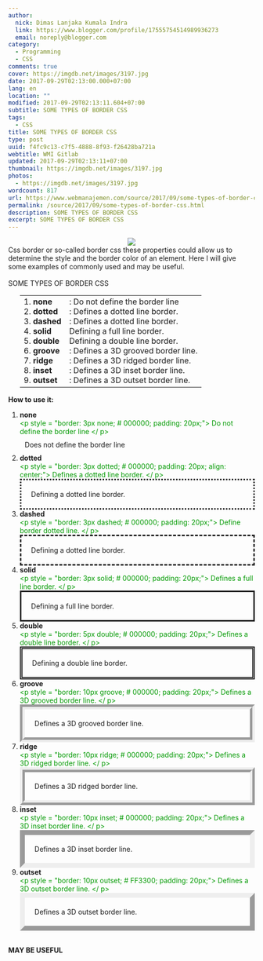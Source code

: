 ```yaml
---
author:
  nick: Dimas Lanjaka Kumala Indra
  link: https://www.blogger.com/profile/17555754514989936273
  email: noreply@blogger.com
category:
  - Programming
  - CSS
comments: true
cover: https://imgdb.net/images/3197.jpg
date: 2017-09-29T02:13:00.000+07:00
lang: en
location: ""
modified: 2017-09-29T02:13:11.604+07:00
subtitle: SOME TYPES OF BORDER CSS
tags:
  - CSS
title: SOME TYPES OF BORDER CSS
type: post
uuid: f4fc9c13-c7f5-4888-8f93-f26428ba721a
webtitle: WMI Gitlab
updated: 2017-09-29T02:13:11+07:00
thumbnail: https://imgdb.net/images/3197.jpg
photos:
  - https://imgdb.net/images/3197.jpg
wordcount: 817
url: https://www.webmanajemen.com/source/2017/09/some-types-of-border-css.html
permalink: /source/2017/09/some-types-of-border-css.html
description: SOME TYPES OF BORDER CSS
excerpt: SOME TYPES OF BORDER CSS
---
```


<div class="separator" style="clear: both; text-align: center;"><a href="https://imgdb.net/images/3197.jpg" imageanchor="1" style="margin-left: 1em; margin-right: 1em;" rel="noopener noreferer nofollow"><img border="0" data-original-height="229" data-original-width="220" src="https://imgdb.net/images/3197.jpg"></a></div>Css border or so-called border css these properties could allow us to determine the style and the border color of an element. Here I will give some examples of commonly used and may be useful.<br><br>SOME TYPES OF BORDER CSS <br><ul><table border="0"><tbody><tr><td>1. <b>none</b> <br>2. <b>dotted</b> <br>3. <b>dashed</b> <br>4. <b>solid</b> <br>5. <b>double</b> <br>6. <b>groove</b> <br>7. <b>ridge</b> <br>8. <b>inset</b> <br>9. <b>outset</b> </td><td>: Do not define the border line <br>: Defines a dotted line border. <br>: Defines a dotted line border. <br>Defining a full line border. <br>Defining a double line border. <br>: Defines a 3D grooved border line. <br>: Defines a 3D ridged border line. <br>: Defines a 3D inset border line. <br>: Defines a 3D outset border line. </td></tr></tbody></table></ul><b>How to use it:</b> <br><ol><li> <b>none</b> </li><span style="color: #009900;">&lt;p style = "border: 3px none; # 000000; padding: 20px;"&gt; Do not define the border line &lt;/ p&gt;</span> <div style="border: 3px none; padding: 10px;">Does not define the border line </div><li> <b>dotted</b> </li><span style="color: #009900;">&lt;p style = "border: 3px dotted; # 000000; padding: 20px; align: center;"&gt; Defines a dotted line border. &lt;/ p&gt;</span> <div style="border: 3px dotted; padding: 20px;">Defining a dotted line border. </div><li> <b>dashed</b> </li><span style="color: #009900;">&lt;p style = "border: 3px dashed; # 000000; padding: 20px;"&gt; Define border dotted line. &lt;/ p&gt;</span> <div style="border: 3px dashed; padding: 20px;">Defining a dotted line border. </div><li> <b>solid</b> </li><span style="color: #009900;">&lt;p style = "border: 3px solid; # 000000; padding: 20px;"&gt; Defines a full line border. &lt;/ p&gt;</span> <div style="border: 3px solid; padding: 20px;">Defining a full line border. </div><li> <b>double</b> </li><span style="color: #009900;">&lt;p style = "border: 5px double; # 000000; padding: 20px;"&gt; Defines a double line border. &lt;/ p&gt;</span> <div style="border: 5px double; padding: 20px;">Defining a double line border. </div><li> <b>groove</b> </li><span style="color: #009900;">&lt;p style = "border: 10px groove; # 000000; padding: 20px;"&gt; Defines a 3D grooved border line. &lt;/ p&gt;</span> <div style="border: 10px groove; padding: 20px;">Defines a 3D grooved border line. </div><li> <b>ridge</b> </li><span style="color: #009900;">&lt;p style = "border: 10px ridge; # 000000; padding: 20px;"&gt; Defines a 3D ridged border line. &lt;/ p&gt;</span> <div style="border: 10px ridge; padding: 20px;">Defines a 3D ridged border line. </div><li> <b>inset</b> </li><span style="color: #009900;">&lt;p style = "border: 10px inset; # 000000; padding: 20px;"&gt; Defines a 3D inset border line. &lt;/ p&gt;</span> <div style="border: 10px inset; padding: 20px;">Defines a 3D inset border line. </div><li> <b>outset</b> </li><span style="color: #009900;">&lt;p style = "border: 10px outset; # FF3300; padding: 20px;"&gt; Defines a 3D outset border line. &lt;/ p&gt;</span> <div style="border: 10px outset; padding: 20px;">Defines a 3D outset border line. </div></ol><br><b>MAY BE USEFUL</b>